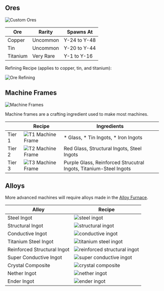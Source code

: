 ## Ores

![Custom Ores](https://i.imgur.com/Wigh4hE.png?1)

| Ore | Rarity | Spawns At |
|-----|--------|-----------|
| Copper | Uncommon | Y-24 to Y-48 |
| Tin | Uncommon | Y-20 to Y-44 |
| Titanium | Very Rare | Y-1 to Y-16 |

Refining Recipe (applies to copper, tin, and titanium):

![Ore Refining](https://i.imgur.com/BF4T1sE.png?1)

## Machine Frames

![Machine Frames](https://i.imgur.com/y9EKkjY.png?1)

Machine frames are a crafting ingredient used to make most machines.

|   | Recipe | Ingredients |
|---|--------|-------------|
| Tier 1 | ![T1 Machine Frame](https://i.imgur.com/xHDIqDb.png?1) | * Glass,  * Tin Ingots, * Iron Ingots |
| Tier 2 | ![T2 Machine Frame](https://i.imgur.com/YBqwWDW.png?1) | Red Glass, Structural Ingots, Steel Ingots |
| Tier 3 | ![T3 Machine Frame](https://i.imgur.com/rugWDwg.png?1) | Purple Glass, Reinforced Strucutral Ingots, Titanium-Steel Ingots |

## Alloys

More advanced machines will require alloys made in the [Alloy Furnace](https://github.com/ImCoolYeah105/Mechanization/wiki/Alloy-Furnace).

| Alloy | Recipe |
|-------|--------|
| Steel Ingot | ![steel ingot](https://i.imgur.com/REqPO9c.png?1) |
| Structural Ingot | ![structural ingot](https://i.imgur.com/f5ToUew.png?1) |
| Conductive Ingot | ![conductive ingot](https://i.imgur.com/N7uy2ZT.png?1) |
| Titanium Steel Ingot | ![titanium steel ingot](https://i.imgur.com/S4PsLvz.png?1) |
| Reinforced Structural Ingot | ![reinforced structural ingot](https://i.imgur.com/K5n3TZs.png?1) |
| Super Conductive Ingot | ![super conductive ingot](https://i.imgur.com/zgmbQm3.png?1) |
| Crystal Composite | ![crystal composite](https://i.imgur.com/ClJqsuf.png?1) |
| Nether Ingot | ![nether ingot](https://i.imgur.com/H4NWQlm.png) |
| Ender Ingot | ![ender ingot](https://i.imgur.com/np1FAgR.png?1) |